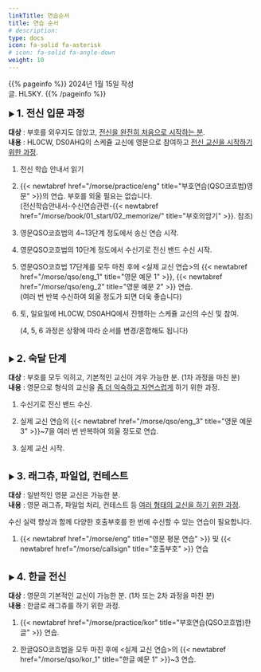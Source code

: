 ```yaml
---
linkTitle: 연습순서
title: 연습 순서
# description: 
type: docs
icon: fa-solid fa-asterisk
# icon: fa-solid fa-angle-down
weight: 10
---
```


{{% pageinfo %}}
2024년 1월 15일 작성<br>
글. HL5KY.
{{% /pageinfo %}}


▶ <b><span style="font-size:140%">1. 전신 입문 과정</span></b>

<b>대상</b> : 부호를 외우지도 않았고, <u>전신을 완전히 처음으로 시작하는 분</u>.<br>
<b>내용</b> : HL0CW, DS0AHQ의 스케쥴 교신에 영문으로 참여하고 <u>전신 교신을 시작하기 위한 과정</u>.

1. 전신 학습 안내서 읽기

2. {{< newtabref href="/morse/practice/eng" title="부호연습(QSO코흐법)영문" >}}의 연습. 부호를 외울 필요는 없습니다.<br>
   (전신학습안내서-수신연습관련-{{< newtabref href="/morse/book/01_start/02_memorize/" title="부호의암기" >}}. 참조)

3. 영문QSO코흐법의 4~13단계 정도에서 송신 연습 시작.

4. 영문QSO코흐법의 10단계 정도에서 수신기로 전신 밴드 수신 시작.

5. 영문QSO코흐법 17단계를 모두 마친 후에 <실제 교신 연습>의 {{< newtabref href="/morse/qso/eng_1" title="영문 예문 1" >}}, {{< newtabref href="/morse/qso/eng_2" title="영문 예문 2" >}} 연습.<br>
   (여러 번 반복 수신하여 외울 정도가 되면 더욱 좋습니다)

6. 토, 일요일에 HL0CW, DS0AHQ에서 진행하는 스케쥴 교신의 수신 및 참여.

   (4, 5, 6 과정은 상황에 따라 순서를 변경/혼합해도 됩니다)
<br><br>

▶ <b><span style="font-size:140%">2. 숙달 단계</span></b>

<b>대상</b> : 부호를 모두 익히고, 기본적인 교신이 겨우 가능한 분. (1차 과정을 마친 분)<br>
<b>내용</b> : 영문으로 형식의 교신을 <u>좀 더 익숙하고 자연스럽게</u> 하기 위한 과정.

1. 수신기로 전신 밴드 수신.

2. 실제 교신 연습의 {{< newtabref href="/morse/qso/eng_3" title="영문 예문 3" >}}~7을 여러 번 반복하여 외울 정도로 연습.

3. 실제 교신 시작.
<br><br>

▶ <b><span style="font-size:140%">3. 래그츄, 파일업, 컨테스트</span></b>

<b>대상</b> : 일반적인 영문 교신은 가능한 분.<br>
<b>내용</b> : 영문 래그츄, 파일업 처리, 컨테스트 등 <u>여러 형태의 교신을 하기 위한 과정</u>.

수신 실력 향상과 함께 다양한 호출부호를 한 번에 수신할 수 있는 연습이 필요합니다.

1. {{< newtabref href="/morse/eng" title="영문 평문 연습" >}} 및 {{< newtabref href="/morse/callsign" title="호출부호" >}} 연습
<br><br>

▶ <b><span style="font-size:140%">4. 한글 전신</span></b>

<b>대상</b> : 영문의 기본적인 교신이 가능한 분. (1차 또는 2차 과정을 마친 분)<br>
<b>내용</b> : 한글로 래그츄를 하기 위한 과정.

1. {{< newtabref href="/morse/practice/kor" title="부호연습(QSO코흐법)한글" >}} 연습.

2. 한글QSO코흐법을 모두 마친 후에 <실제 교신 연습>의 {{< newtabref href="/morse/qso/kor_1" title="한글 예문 1" >}}~3 연습.



